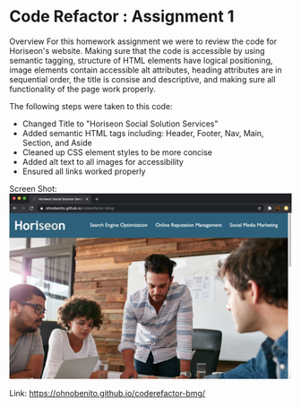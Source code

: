 # Code Refactor : Assignment 1

Overview
For this homework assignment we were to review the code for Horiseon's website. Making sure that the code is accessible by using semantic tagging, structure of HTML elements have logical positioning, image elements contain accessible alt attributes, heading attributes are in sequential order, the title is consise and descriptive, and making sure all functionality of the page work properly.

The following steps were taken to this code:
- Changed Title to "Horiseon Social Solution Services"
- Added semantic HTML tags including: Header, Footer, Nav, Main, Section, and Aside
- Cleaned up CSS element styles to be more concise
- Added alt text to all images for accessibility
- Ensured all links worked properly

Screen Shot: <img src="./HoriSS.png">

Link: https://ohnobenito.github.io/coderefactor-bmg/
